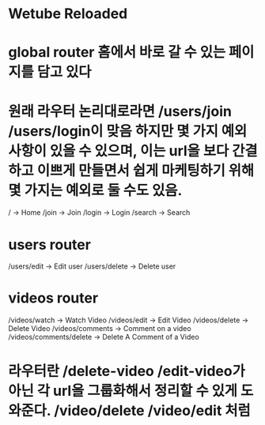 # Wetube Reloaded

# global router 홈에서 바로 갈 수 있는 페이지를 담고 있다

# 원래 라우터 논리대로라면 /users/join /users/login이 맞음 하지만 몇 가지 예외 사항이 있을 수 있으며, 이는 url을 보다 간결하고 이쁘게 만들면서 쉽게 마케팅하기 위해 몇 가지는 예외로 둘 수도 있음.

/ -> Home
/join -> Join
/login -> Login
/search -> Search

# users router

/users/edit -> Edit user
/users/delete -> Delete user

# videos router

/videos/watch -> Watch Video
/videos/edit -> Edit Video
/videos/delete -> Delete Video
/videos/comments -> Comment on a video
/videos/comments/delete -> Delete A Comment of a Video

# 라우터란 /delete-video /edit-video가 아닌 각 url을 그룹화해서 정리할 수 있게 도와준다. /video/delete /video/edit 처럼
